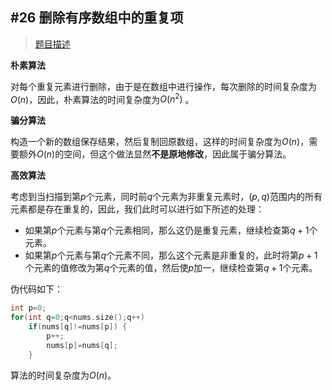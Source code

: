 ## #26 删除有序数组中的重复项

> [题目描述](https://leetcode.cn/problems/remove-duplicates-from-sorted-array/)

**朴素算法**

对每个重复元素进行删除，由于是在数组中进行操作，每次删除的时间复杂度为$O(n)$，因此，朴素算法的时间复杂度为$O(n^{2})$ 。

**骗分算法**

构造一个新的数组保存结果，然后复制回原数组，这样的时间复杂度为$O(n)$，需要额外$O(n)$的空间，但这个做法显然**不是原地修改**，因此属于骗分算法。

**高效算法**

考虑到当扫描到第$p$个元素，同时前$q$个元素为非重复元素时，$(p, \, q)$范围内的所有元素都是存在重复的，因此，我们此时可以进行如下所述的处理：

- 如果第$p$个元素与第$q$个元素相同，那么这仍是重复元素，继续检查第$q+1$个元素。
- 如果第$p$个元素与第$q$个元素不同，那么这个元素是非重复的，此时将第$p+1$个元素的值修改为第$q$个元素的值，然后使$p$加一，继续检查第$q+1$个元素。

伪代码如下：

```cpp
int p=0;
for(int q=0;q<nums.size();q++)
    if(nums[q]!=nums[p]) {
        p++;
        nums[p]=nums[q];
    }
```

算法的时间复杂度为$O(n)$。